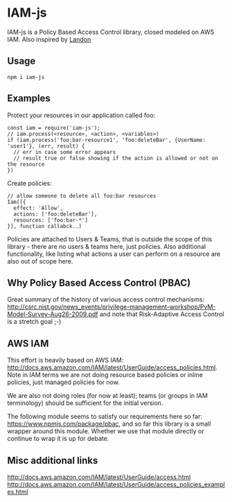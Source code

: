 # IAM-js

IAM-js is a Policy Based Access Control library, closed modeled on AWS IAM. Also inspired by [Landon](https://github.com/ory-am/ladon)

## Usage

`npm i iam-js`

## Examples

Protect your resources in our application called foo:
```
const iam = require('iam-js');
// iam.process(<resource>, <action>, <variables>)
if (iam.process('foo:bar-resource1', 'foo:deleteBar', {UserName: 'user1'}, (err, result) {
  // err in case some error appears
  // result true or false showing if the action is allowed or not on the resource
})
```

Create policies:
```
// allow someone to delete all foo:bar resources
Iam([{
  effect: 'Allow',
  actions: ['foo:deleteBar'],
  resources: ['foo:bar-*']
}], function callabck..)
```

Policies are attached to Users & Teams, that is outside the scope of this library - there are no users & teams here, just policies. Also additional functionality, like listing what actions a user can perform on a resource are also out of scope here.

## Why Policy Based Access Control (PBAC)

Great summary of the history of various access control mechanisms: http://csrc.nist.gov/news_events/privilege-management-workshop/PvM-Model-Survey-Aug26-2009.pdf and note that Risk-Adaptive Access Control is a stretch goal ;-)

## AWS IAM

This effort is heavily based on AWS IAM: http://docs.aws.amazon.com/IAM/latest/UserGuide/access_policies.html. Note in IAM terms we are not doing resource based policies or inline policies, just managed policies for now.

We are also not doing roles (for now at least); teams (or groups in IAM terminology) should be sufficient for the initial version.

The following module seems to satisfy our requirements here so far: https://www.npmjs.com/package/pbac, and so far this library is a small wrapper around this module. Whether we use that module directly or continue to wrap it is up for debate.

## Misc additional links

http://docs.aws.amazon.com/IAM/latest/UserGuide/access.html
http://docs.aws.amazon.com/IAM/latest/UserGuide/access_policies_examples.html

